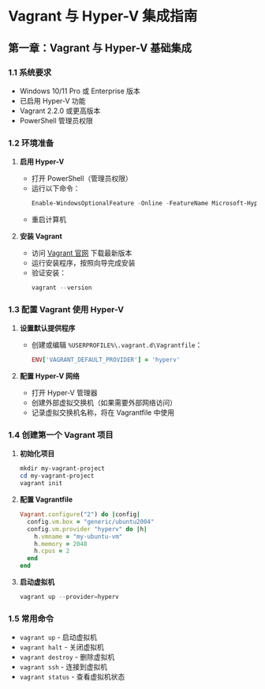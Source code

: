 # Vagrant 与 Hyper-V 集成指南

## 第一章：Vagrant 与 Hyper-V 基础集成

### 1.1 系统要求

- Windows 10/11 Pro 或 Enterprise 版本
- 已启用 Hyper-V 功能
- Vagrant 2.2.0 或更高版本
- PowerShell 管理员权限

### 1.2 环境准备

1. **启用 Hyper-V**
   - 打开 PowerShell（管理员权限）
   - 运行以下命令：
     ```powershell
     Enable-WindowsOptionalFeature -Online -FeatureName Microsoft-Hyper-V -All
     ```
   - 重启计算机

2. **安装 Vagrant**
   - 访问 [Vagrant 官网](https://www.vagrantup.com/downloads) 下载最新版本
   - 运行安装程序，按照向导完成安装
   - 验证安装：
     ```powershell
     vagrant --version
     ```

### 1.3 配置 Vagrant 使用 Hyper-V

1. **设置默认提供程序**
   - 创建或编辑 `%USERPROFILE%\.vagrant.d\Vagrantfile`：
     ```ruby
     ENV['VAGRANT_DEFAULT_PROVIDER'] = 'hyperv'
     ```

2. **配置 Hyper-V 网络**
   - 打开 Hyper-V 管理器
   - 创建外部虚拟交换机（如果需要外部网络访问）
   - 记录虚拟交换机名称，将在 Vagrantfile 中使用

### 1.4 创建第一个 Vagrant 项目

1. **初始化项目**
   ```powershell
   mkdir my-vagrant-project
   cd my-vagrant-project
   vagrant init
   ```

2. **配置 Vagrantfile**
   ```ruby
   Vagrant.configure("2") do |config|
     config.vm.box = "generic/ubuntu2004"
     config.vm.provider "hyperv" do |h|
       h.vmname = "my-ubuntu-vm"
       h.memory = 2048
       h.cpus = 2
     end
   end
   ```

3. **启动虚拟机**
   ```powershell
   vagrant up --provider=hyperv
   ```

### 1.5 常用命令

- `vagrant up` - 启动虚拟机
- `vagrant halt` - 关闭虚拟机
- `vagrant destroy` - 删除虚拟机
- `vagrant ssh` - 连接到虚拟机
- `vagrant status` - 查看虚拟机状态